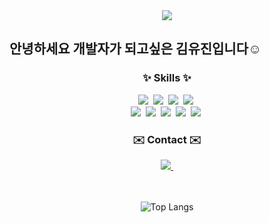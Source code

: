 
<div align="center">
  <img src="https://capsule-render.vercel.app/api?type=venom&color=e6f4fa&height=300&section=header&text=yujinkim's%20github&fontSize=90&fontColor=9ecde2" />
</div>

## 안녕하세요 개발자가 되고싶은 김유진입니다☺️
<h3 align="center">✨ Skills ✨</h3>
<div align="center">
  <img src="https://img.shields.io/badge/Flutter-%2302569B.svg?style=for-the-badge&logo=Flutter&logoColor=white" />&nbsp
  <img src="https://img.shields.io/badge/react-%2320232a.svg?style=for-the-badge&logo=react&logoColor=%2361DAFB" />&nbsp
  <img src="https://img.shields.io/badge/Next-black?style=for-the-badge&logo=next.js&logoColor=white" />&nbsp
  <img src="https://img.shields.io/badge/spring-%236DB33F.svg?style=for-the-badge&logo=spring&logoColor=white" />&nbsp
</div>

<div align="center">
  <img src="https://img.shields.io/badge/css3-%231572B6.svg?style=for-the-badge&logo=css3&logoColor=white" />&nbsp
  <img src="https://img.shields.io/badge/html5-%23E34F26.svg?style=for-the-badge&logo=html5&logoColor=white" />&nbsp
  <img src="https://img.shields.io/badge/java-%23ED8B00.svg?style=for-the-badge&logo=openjdk&logoColor=white" />&nbsp
  <img src="https://img.shields.io/badge/python-3670A0?style=for-the-badge&logo=python&logoColor=ffdd54" />&nbsp
  <img src="https://img.shields.io/badge/go-%2300ADD8.svg?style=for-the-badge&logo=go&logoColor=white" />&nbsp
</div>

<h3 align="center">✉️ Contact ✉️</h3>
<div align="center">
  <a href="kimyj4852@naver.com">
    <img
      src="https://img.shields.io/badge/Naver-03C75A?style=flat-square&logo=Naver&logoColor=white&link=mailto:kimyj4852@naver.com"/>&nbsp
  </a>
</div>

<br>
<br>
<div align="center">
  
  ![Top Langs](https://github-readme-stats.vercel.app/api/top-langs/?username=yujinkimkimkim&layout=compact)
  
</div>
<!--
**yujinkimkimkim/yujinkimkimkim** is a ✨ _special_ ✨ repository because its `README.md` (this file) appears on your GitHub profile.

Here are some ideas to get you started:

- 🔭 I’m currently working on ...
- 🌱 I’m currently learning ...
- 👯 I’m looking to collaborate on ...
- 🤔 I’m looking for help with ...
- 💬 Ask me about ...
- 📫 How to reach me: ...
- 😄 Pronouns: ...
- ⚡ Fun fact: ...
-->
